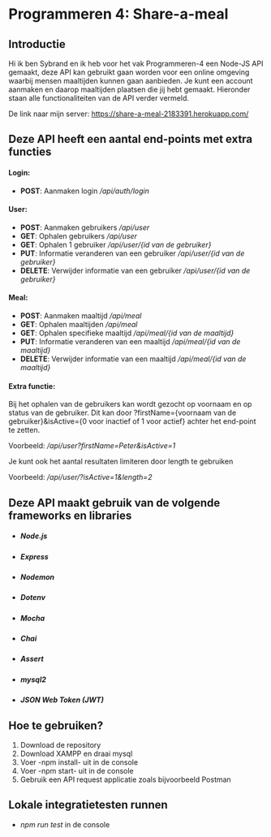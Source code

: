 # Programmeren 4: Share-a-meal

## Introductie

Hi ik ben Sybrand en ik heb voor het vak Programmeren-4 een Node-JS API gemaakt, deze API kan gebruikt gaan worden voor een online omgeving waarbij mensen maaltijden kunnen gaan aanbieden. Je kunt een account aanmaken en daarop maaltijden plaatsen die jij hebt gemaakt. Hieronder staan alle functionaliteiten van de API verder vermeld.

De link naar mijn server: https://share-a-meal-2183391.herokuapp.com/

## Deze API heeft een aantal end-points met extra functies

#### **Login:**

- **POST**: Aanmaken login _/api/auth/login_

#### **User:**

- **POST**: Aanmaken gebruikers _/api/user_
- **GET**: Ophalen gebruikers _/api/user_
- **GET**: Ophalen 1 gebruiker _/api/user/{id van de gebruiker}_
- **PUT**: Informatie veranderen van een gebruiker _/api/user/{id van de gebruiker}_
- **DELETE**: Verwijder informatie van een gebruiker _/api/user/{id van de gebruiker}_

#### **Meal:**

- **POST**: Aanmaken maaltijd _/api/meal_
- **GET**: Ophalen maaltijden _/api/meal_
- **GET**: Ophalen specifieke maaltijd _/api/meal/{id van de maaltijd}_
- **PUT**: Informatie veranderen van een maaltijd _/api/meal/{id van de maaltijd}_
- **DELETE**: Verwijder informatie van een maaltijd _/api/meal/{id van de maaltijd}_

#### **Extra functie:**

Bij het ophalen van de gebruikers kan wordt gezocht op voornaam en op status van de gebruiker.
Dit kan door ?firstName={voornaam van de gebruiker}&isActive={0 voor inactief of 1 voor actief} achter het end-point te zetten.

Voorbeeld: _/api/user?firstName=Peter&isActive=1_

Je kunt ook het aantal resultaten limiteren door length te gebruiken

Voorbeeld: _/api/user/?isActive=1&length=2_


## Deze API maakt gebruik van de volgende frameworks en libraries

- ##### **Node.js**
- ##### **Express**
- ##### **Nodemon**
- ##### **Dotenv**
- ##### **Mocha**
- ##### **Chai**
- ##### **Assert**
- ##### **mysql2**
- ##### **JSON Web Token (JWT)**

## Hoe te gebruiken?

1. Download de repository
2. Download XAMPP en draai mysql
3. Voer -npm install- uit in de console
4. Voer -npm start- uit in de console
5. Gebruik een API request applicatie zoals bijvoorbeeld Postman

## Lokale integratietesten runnen

- _npm run test_ in de console
